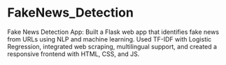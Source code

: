 # FakeNews_Detection
Fake News Detection App: Built a Flask web app that identifies fake news from URLs using NLP and machine learning. Used TF-IDF with Logistic Regression, integrated web scraping, multilingual support, and created a responsive frontend with HTML, CSS, and JS.
